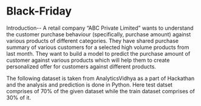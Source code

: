 # Black-Friday

Introduction--
A retail company “ABC Private Limited” wants to understand the customer purchase behaviour (specifically, purchase amount) against various products of different categories. They have shared purchase summary of various customers for a selected high volume products from last month.
They want to build a model to predict the purchase amount of customer against various products which will help them to create personalized offer for customers against different products.

The following dataset is taken from AnalyticsVidhya as a part of Hackathan and the analysis and prediction is done in Python. Here test datset comprises of 70% of the given dataset while the train dataset comprises of 30% of it.
